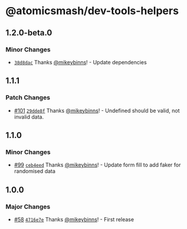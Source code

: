# @atomicsmash/dev-tools-helpers

## 1.2.0-beta.0

### Minor Changes

- [`38d8dac`](https://github.com/AtomicSmash/packages/commit/38d8dac02de80f2a0dfa673194a401e2a69aed55) Thanks [@mikeybinns](https://github.com/mikeybinns)! - Update dependencies

## 1.1.1

### Patch Changes

- [#101](https://github.com/AtomicSmash/packages/pull/101) [`29dde8f`](https://github.com/AtomicSmash/packages/commit/29dde8f9f0e84da069e3f577973a1136f9c74047) Thanks [@mikeybinns](https://github.com/mikeybinns)! - Undefined should be valid, not invalid data.

## 1.1.0

### Minor Changes

- [#99](https://github.com/AtomicSmash/packages/pull/99) [`ceb4eed`](https://github.com/AtomicSmash/packages/commit/ceb4eeda6fe2589c061556dc4022499a1a7f42d0) Thanks [@mikeybinns](https://github.com/mikeybinns)! - Update form fill to add faker for randomised data

## 1.0.0

### Major Changes

- [#58](https://github.com/AtomicSmash/packages/pull/58) [`4716e7e`](https://github.com/AtomicSmash/packages/commit/4716e7e07e72b34a955c67a220a83e7e5771fa36) Thanks [@mikeybinns](https://github.com/mikeybinns)! - First release
